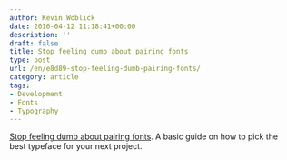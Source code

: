 ```yaml
---
author: Kevin Woblick
date: 2016-04-12 11:18:41+00:00
description: ''
draft: false
title: Stop feeling dumb about pairing fonts
type: post
url: /en/e8d89-stop-feeling-dumb-pairing-fonts/
category: article
tags:
- Development
- Fonts
- Typography
---
```


[Stop feeling dumb about pairing fonts](http://typeburrito.com/2016/03/18/stop-feeling-dumb-about-pairing-fonts.html). A basic guide on how to pick the best typeface for your next project.
